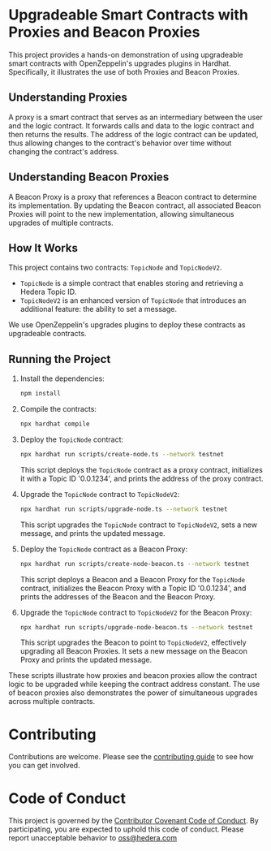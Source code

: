 # Upgradeable Smart Contracts with Proxies and Beacon Proxies

This project provides a hands-on demonstration of using upgradeable smart contracts with OpenZeppelin's upgrades plugins in Hardhat. Specifically, it illustrates the use of both Proxies and Beacon Proxies.

## Understanding Proxies

A proxy is a smart contract that serves as an intermediary between the user and the logic contract. It forwards calls and data to the logic contract and then returns the results. The address of the logic contract can be updated, thus allowing changes to the contract's behavior over time without changing the contract's address.

## Understanding Beacon Proxies

A Beacon Proxy is a proxy that references a Beacon contract to determine its implementation. By updating the Beacon contract, all associated Beacon Proxies will point to the new implementation, allowing simultaneous upgrades of multiple contracts.

## How It Works

This project contains two contracts: `TopicNode` and `TopicNodeV2`.

- `TopicNode` is a simple contract that enables storing and retrieving a Hedera Topic ID.
- `TopicNodeV2` is an enhanced version of `TopicNode` that introduces an additional feature: the ability to set a message.

We use OpenZeppelin's upgrades plugins to deploy these contracts as upgradeable contracts.

## Running the Project

1. Install the dependencies:

    ```sh
    npm install
    ```

2. Compile the contracts:

    ```sh
    npx hardhat compile
    ```

3. Deploy the `TopicNode` contract:

    ```sh
    npx hardhat run scripts/create-node.ts --network testnet
    ```

    This script deploys the `TopicNode` contract as a proxy contract, initializes it with a Topic ID '0.0.1234', and prints the address of the proxy contract.

4. Upgrade the `TopicNode` contract to `TopicNodeV2`:

    ```sh
    npx hardhat run scripts/upgrade-node.ts --network testnet
    ```

    This script upgrades the `TopicNode` contract to `TopicNodeV2`, sets a new message, and prints the updated message.

5. Deploy the `TopicNode` contract as a Beacon Proxy:

    ```sh
    npx hardhat run scripts/create-node-beacon.ts --network testnet
    ```

    This script deploys a Beacon and a Beacon Proxy for the `TopicNode` contract, initializes the Beacon Proxy with a Topic ID '0.0.1234', and prints the addresses of the Beacon and the Beacon Proxy.

6. Upgrade the `TopicNode` contract to `TopicNodeV2` for the Beacon Proxy:

    ```sh
    npx hardhat run scripts/upgrade-node-beacon.ts --network testnet
    ```

    This script upgrades the Beacon to point to `TopicNodeV2`, effectively upgrading all Beacon Proxies. It sets a new message on the Beacon Proxy and prints the updated message.

These scripts illustrate how proxies and beacon proxies allow the contract logic to be upgraded while keeping the contract address constant. The use of beacon proxies also demonstrates the power of simultaneous upgrades across multiple contracts.

# Contributing
Contributions are welcome. Please see the
[contributing guide](https://github.com/hashgraph/.github/blob/main/CONTRIBUTING.md)
to see how you can get involved.

# Code of Conduct
This project is governed by the
[Contributor Covenant Code of Conduct](https://github.com/hashgraph/.github/blob/main/CODE_OF_CONDUCT.md). By
participating, you are expected to uphold this code of conduct. Please report unacceptable behavior
to [oss@hedera.com](mailto:oss@hedera.com)